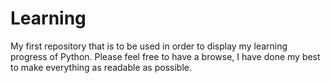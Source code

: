 # Learning
My first repository that is to be used in order to display my learning progress of Python.
Please feel free to have a browse, I have done my best to make everything as readable as possible.
